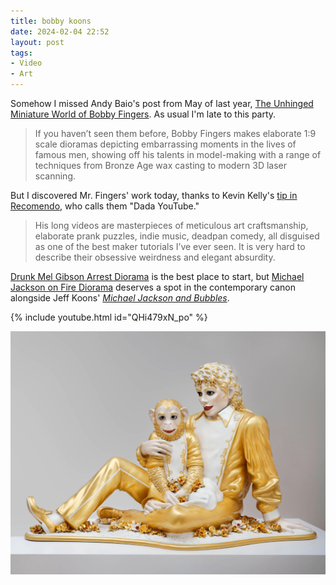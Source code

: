```yaml
---
title: bobby koons
date: 2024-02-04 22:52
layout: post
tags: 
- Video
- Art
---
```


Somehow I missed Andy Baio's post from May of last year, [The Unhinged Miniature World of Bobby Fingers](https://waxy.org/2023/05/the-unhinged-miniature-world-of-bobby-fingers/). As usual I'm late to this party.

> If you haven’t seen them before, Bobby Fingers makes elaborate 1:9 scale dioramas depicting embarrassing moments in the lives of famous men, showing off his talents in model-making with a range of techniques from Bronze Age wax casting to modern 3D laser scanning.

But I discovered Mr. Fingers' work today, thanks to Kevin Kelly's [tip in Recomendo](https://www.recomendo.com/p/drawzerquiet-places-finderon-the), who calls them "Dada YouTube." 

> His long videos are masterpieces of meticulous art craftsmanship, elaborate prank puzzles, indie music, deadpan comedy, all disguised as one of the best maker tutorials I’ve ever seen. It is very hard to describe their obsessive weirdness and elegant absurdity.

[Drunk Mel Gibson Arrest Diorama](https://www.youtube.com/watch?v=2UoHb0ziMDA&t=20s) is the best place to start, but [Michael Jackson on Fire Diorama](https://www.youtube.com/watch?v=QHi479xN_po) deserves a spot in the contemporary canon alongside Jeff Koons' *[Michael Jackson and Bubbles](https://en.wikipedia.org/wiki/Michael_Jackson_and_Bubbles)*. 

{% include youtube.html id="QHi479xN_po" %}

![Michael Jackson and Bubbles by Jeff Koons](/assets/2024/koons-michaeljackson.png)
